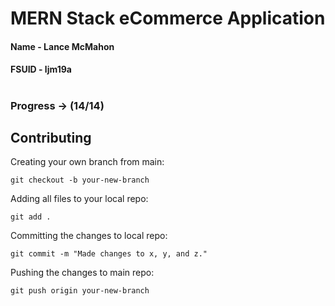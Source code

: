 # MERN Stack eCommerce Application

#### Name - Lance McMahon
#### FSUID - ljm19a
#

### Progress -> (14/14)

## Contributing

Creating your own branch from main:
```
git checkout -b your-new-branch
```

Adding all files to your local repo:
```
git add .
```

Committing the changes to local repo:
```
git commit -m "Made changes to x, y, and z."
```

Pushing the changes to main repo:
```
git push origin your-new-branch
```
